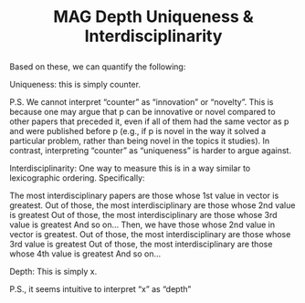 
<h1 align="center">

  MAG Depth Uniqueness & Interdisciplinarity

</h1>


Based on these, we can quantify the following:

Uniqueness: this is simply counter.

P.S. We cannot interpret “counter” as “innovation” or “novelty”. This is because one may argue that p can be innovative or novel compared to other papers that preceded it, even if all of them had the same vector as p and were published before p (e.g., if p is novel in the way it solved a particular problem, rather than being novel in the topics it studies). In contrast, interpreting “counter” as “uniqueness” is harder to argue against.

Interdisciplinarity: One way to measure this is in a way similar to lexicographic ordering. Specifically:

The most interdisciplinary papers are those whose 1st value in vector is greatest.
Out of those, the most interdisciplinary are those whose 2nd value is greatest
Out of those, the most interdisciplinary are those whose 3rd value is greatest
And so on…
Then, we have those whose 2nd value in vector is greatest. 
Out of those, the most interdisciplinary are those whose 3rd value is greatest
Out of those, the most interdisciplinary are those whose 4th value is greatest
And so on…

Depth: This is simply x.

P.S., it seems intuitive to interpret “x” as “depth”


